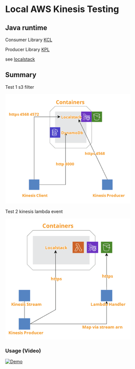 # Local AWS Kinesis Testing

## Java runtime

Consumer Library
[KCL](https://github.com/awslabs/amazon-kinesis-client/tree/v1.x)  

Producer Library
[KPL](https://github.com/awslabs/amazon-kinesis-producer)

see  [localstack](https://github.com/localstack/localstack)

## Summary
Test 1 s3 filter  

<img src="https://github.com/nigel447/kinesis-tests/blob/master/Summary.png" width="400">  

Test 2 kinesis lambda event  

<img src="https://github.com/nigel447/kinesis-tests/blob/master/Summary2.png" width="400">

### Usage (Video)
[![Demo](http://img.youtube.com/vi/8Zkuc_3YjNY/0.jpg)](http://www.youtube.com/watch?v=8Zkuc_3YjNY "Demo")

 